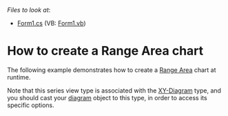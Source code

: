 <!-- default file list -->
*Files to look at*:

* [Form1.cs](./CS/RangeAreaChart/Form1.cs) (VB: [Form1.vb](./VB/RangeAreaChart/Form1.vb))
<!-- default file list end -->
# How to create a Range Area chart


<p>The following example demonstrates how to create a <a href="https://documentation.devexpress.com/#WindowsForms/CustomDocument9976">Range Area</a> chart at runtime.</p>
<p>Note that this series view type is associated with the <a href="http://devexpress.com/Help/Content.aspx?help=XtraCharts&document=CustomDocument5908.htm">XY-Diagram</a> type, and you should cast your <a href="http://devexpress.com/Help/Content.aspx?help=XtraCharts&document=CustomDocument6017.htm">diagram</a> object to this type, in order to access its specific options.</p>

<br/>


